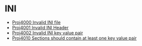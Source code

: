 # INI

* [Proj4000 Invalid INI file](Proj4000.md)
* [Proj4001 Invalid INI Header](Proj4001.md)
* [Proj4002 Invalid INI key value pair](Proj4002.md)
* [Proj4010 Sections should contain at least one key value pair](Proj4010.md)

